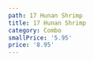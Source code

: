 ```yaml
---
path: 17 Hunan Shrimp
title: 17 Hunan Shrimp
category: Combo
smallPrice: '5.95'
price: '8.95'
---
```


